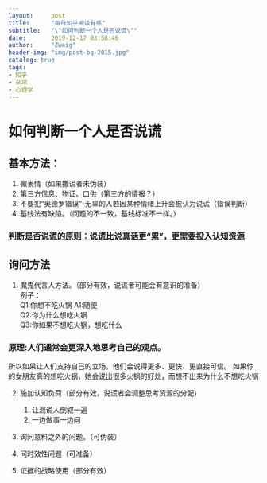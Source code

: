 ```yaml
---
layout:     post
title:      "每日知乎阅读有感"
subtitle:   "\"如何判断一个人是否说谎\""
date:       2019-12-17 03:58:46 
author:     "Zweig"
header-img: "img/post-bg-2015.jpg"
catalog: true
tags:
- 知乎
- 杂项
- 心理学
---
```

# 如何判断一个人是否说谎
## 基本方法：
1. 微表情（如果撒谎者未伪装）
2. 第三方信息、物证、口供（第三方的情报？）
3. 不要犯“奥德罗错误”-无辜的人若因某种情绪上升会被认为说谎（错误判断）
4. 基线法有缺陷。（问题的不一致，基线标准不一样。）

### [判断是否说谎的原则：说谎比说真话更“累”，更需要投入认知资源](https://www.zhihu.com/question/22669105#footnote-5)


## 询问方法
1. 魔鬼代言人方法。（部分有效，说谎者可能会有意识的准备）<br>
例子：<br>
Q1:你想不吃火锅 A1:随便<br>
Q2:你为什么想吃火锅<br>
Q3:你如果不想吃火锅，想吃什么<br>
### 原理:人们通常会更深入地思考自己的观点。
所以如果让人们支持自己的立场，他们会说得更多、更快、更直接可信。
如果你的女朋友真的想吃火锅，她会说出很多火锅的好处，而想不出来为什么不想吃火锅

2. 施加认知负荷（部分有效，说谎者会调整思考资源的分配）<br>
   1. 让测谎人倒叙一遍
   2. 一边做事一边问

3. 询问意料之外的问题。（可伪装）

4. 问时效性问题（可准备）

5. 证据的战略使用（部分有效）